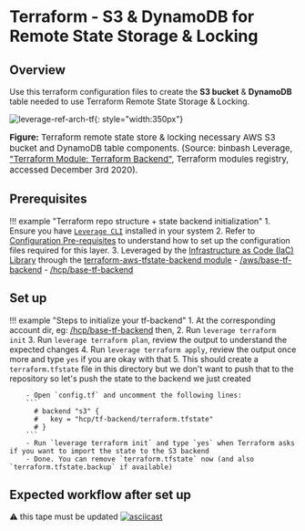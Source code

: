 # Terraform - S3 & DynamoDB for Remote State Storage & Locking

## Overview
Use this terraform configuration files to create the **S3 bucket** & **DynamoDB** table needed to use Terraform Remote
State Storage & Locking.

![leverage-ref-arch-tf](../../assets/images/diagrams/terraform-aws-s3-backend.png "Leverage"){: style="width:350px"}

<figcaption style="font-size:15px">
<b>Figure:</b> Terraform remote state store & locking necessary AWS S3 bucket and DynamoDB table components.
(Source: binbash Leverage, 
<a href="https://registry.terraform.io/modules/binbashar/tfstate-backend/aws/latest">
"Terraform Module: Terraform Backend"</a>,
Terraform modules registry, accessed December 3rd 2020).
</figcaption>

## Prerequisites

!!! example "Terraform repo structure + state backend initialization"
    1. Ensure you have [`Leverage CLI`](../../how-it-works/leverage-cli/index.md) installed in your system
    2. Refer to [Configuration Pre-requisites](./configs.md) to understand how to set up the
      configuration files required for this layer.
    3. Leveraged by the [Infrastructure as Code (IaC) Library](../../how-it-works/infra-as-code-library/index.md) through the
     [terraform-aws-tfstate-backend module](https://registry.terraform.io/modules/binbashar/tfstate-backend/aws/latest)
        - [/aws/base-tf-backend](https://github.com/binbashar/le-tf-vault/tree/master/aws/base-tf-backend)
        - [/hcp/base-tf-backend](https://github.com/binbashar/le-tf-vault/tree/master/hcp/base-tf-backend)

## Set up

!!! example "Steps to initialize your tf-backend"
    1. At the corresponding account dir, 
      eg: [/hcp/base-tf-backend](https://github.com/binbashar/le-tf-vault/tree/master/hcp/base-tf-backend) then,
    2. Run `leverage terraform init`
    3. Run `leverage terraform plan`, review the output to understand the expected changes
    4. Run `leverage terraform apply`, review the output once more and type `yes` if you are okay with that
    5. This should create a `terraform.tfstate` file in this directory but we don't want to push that to the repository so 
      let's push the state to the backend we just created
        
        - Open `config.tf` and uncomment the following lines:
        ```
          # backend "s3" {
          #   key = "hcp/tf-backend/terraform.tfstate"
          # }
        ```
        - Run `leverage terraform init` and type `yes` when Terraform asks if you want to import the state to the S3 backend
        - Done. You can remove `terraform.tfstate` now (and also `terraform.tfstate.backup` if available)

## Expected workflow after set up 
:warning: this tape must be updated
[![asciicast](https://asciinema.org/a/377220.svg)](https://asciinema.org/a/377220)